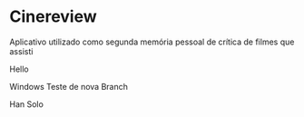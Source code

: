 # Cinereview

Aplicativo utilizado como segunda memória pessoal de crítica de filmes que assisti

Hello

Windows
Teste de nova Branch

Han Solo
